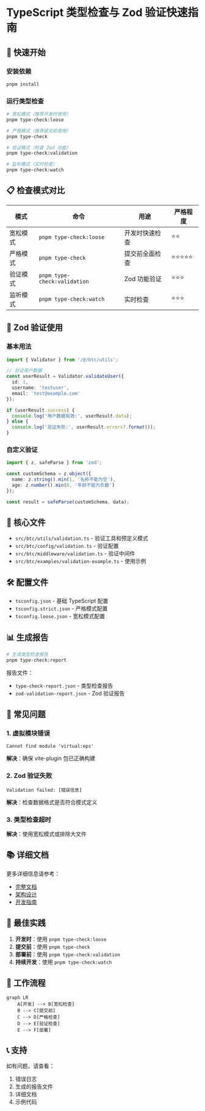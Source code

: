 # TypeScript 类型检查与 Zod 验证快速指南

## 🚀 快速开始

### 安装依赖
```bash
pnpm install
```

### 运行类型检查
```bash
# 宽松模式（推荐开发时使用）
pnpm type-check:loose

# 严格模式（推荐提交前使用）
pnpm type-check

# 验证模式（检查 Zod 功能）
pnpm type-check:validation

# 监听模式（实时检查）
pnpm type-check:watch
```

## 📋 检查模式对比

| 模式 | 命令 | 用途 | 严格程度 |
|------|------|------|----------|
| 宽松模式 | `pnpm type-check:loose` | 开发时快速检查 | ⭐⭐ |
| 严格模式 | `pnpm type-check` | 提交前全面检查 | ⭐⭐⭐⭐⭐ |
| 验证模式 | `pnpm type-check:validation` | Zod 功能验证 | ⭐⭐⭐ |
| 监听模式 | `pnpm type-check:watch` | 实时检查 | ⭐⭐⭐ |

## 🔧 Zod 验证使用

### 基本用法
```typescript
import { Validator } from '/@/btc/utils';

// 验证用户数据
const userResult = Validator.validateUser({
  id: 1,
  username: 'testuser',
  email: 'test@example.com'
});

if (userResult.success) {
  console.log('用户数据有效:', userResult.data);
} else {
  console.log('验证失败:', userResult.errors?.format());
}
```

### 自定义验证
```typescript
import { z, safeParse } from 'zod';

const customSchema = z.object({
  name: z.string().min(1, '名称不能为空'),
  age: z.number().min(0, '年龄不能为负数')
});

const result = safeParse(customSchema, data);
```

## 📁 核心文件

- `src/btc/utils/validation.ts` - 验证工具和预定义模式
- `src/btc/config/validation.ts` - 验证配置
- `src/btc/middleware/validation.ts` - 验证中间件
- `src/btc/examples/validation-example.ts` - 使用示例

## 🛠️ 配置文件

- `tsconfig.json` - 基础 TypeScript 配置
- `tsconfig.strict.json` - 严格模式配置
- `tsconfig.loose.json` - 宽松模式配置

## 📊 生成报告

```bash
# 生成类型检查报告
pnpm type-check:report
```

报告文件：
- `type-check-report.json` - 类型检查报告
- `zod-validation-report.json` - Zod 验证报告

## 🐛 常见问题

### 1. 虚拟模块错误
```
Cannot find module 'virtual:eps'
```
**解决**：确保 vite-plugin 包已正确构建

### 2. Zod 验证失败
```
Validation failed: [错误信息]
```
**解决**：检查数据格式是否符合模式定义

### 3. 类型检查超时
**解决**：使用宽松模式或排除大文件

## 📚 详细文档

更多详细信息请参考：
- [完整文档](./docs/development/typescript-validation.md)
- [架构设计](./docs/architecture/design-principles.md)
- [开发指南](./docs/development/workflow.md)

## 🎯 最佳实践

1. **开发时**：使用 `pnpm type-check:loose`
2. **提交前**：使用 `pnpm type-check`
3. **部署前**：使用 `pnpm type-check:validation`
4. **持续开发**：使用 `pnpm type-check:watch`

## 🔄 工作流程

```mermaid
graph LR
    A[开发] --> B[宽松检查]
    B --> C[提交前]
    C --> D[严格检查]
    D --> E[验证检查]
    E --> F[部署]
```

## 📞 支持

如有问题，请查看：
1. 错误日志
2. 生成的报告文件
3. 详细文档
4. 示例代码
